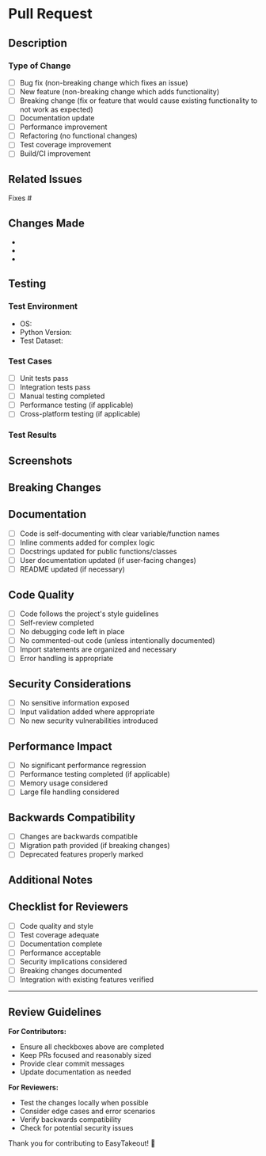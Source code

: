 # Pull Request

## Description

<!-- Provide a brief description of the changes in this PR -->

### Type of Change

<!-- Mark the relevant option with an "x" -->

- [ ] Bug fix (non-breaking change which fixes an issue)
- [ ] New feature (non-breaking change which adds functionality)
- [ ] Breaking change (fix or feature that would cause existing functionality to not work as expected)
- [ ] Documentation update
- [ ] Performance improvement
- [ ] Refactoring (no functional changes)
- [ ] Test coverage improvement
- [ ] Build/CI improvement

## Related Issues

<!-- Link any related issues using "Fixes #123" or "Relates to #123" -->

Fixes #<!-- issue number -->

## Changes Made

<!-- List the specific changes made in this PR -->

- 
- 
- 

## Testing

<!-- Describe how you tested these changes -->

### Test Environment

- OS: <!-- e.g., Windows 11, macOS 13.0, Ubuntu 22.04 -->
- Python Version: <!-- e.g., 3.9.0 -->
- Test Dataset: <!-- Brief description of test files used -->

### Test Cases

<!-- List the test cases you ran -->

- [ ] Unit tests pass
- [ ] Integration tests pass
- [ ] Manual testing completed
- [ ] Performance testing (if applicable)
- [ ] Cross-platform testing (if applicable)

### Test Results

<!-- Describe the results of your testing -->

## Screenshots

<!-- If applicable, add screenshots to demonstrate the changes -->

## Breaking Changes

<!-- If this is a breaking change, describe what breaks and how to migrate -->

## Documentation

<!-- Check all that apply -->

- [ ] Code is self-documenting with clear variable/function names
- [ ] Inline comments added for complex logic
- [ ] Docstrings updated for public functions/classes
- [ ] User documentation updated (if user-facing changes)
- [ ] README updated (if necessary)

## Code Quality

<!-- Confirm these items before submitting -->

- [ ] Code follows the project's style guidelines
- [ ] Self-review completed
- [ ] No debugging code left in place
- [ ] No commented-out code (unless intentionally documented)
- [ ] Import statements are organized and necessary
- [ ] Error handling is appropriate

## Security Considerations

<!-- If applicable, describe any security implications -->

- [ ] No sensitive information exposed
- [ ] Input validation added where appropriate
- [ ] No new security vulnerabilities introduced

## Performance Impact

<!-- Describe any performance implications -->

- [ ] No significant performance regression
- [ ] Performance testing completed (if applicable)
- [ ] Memory usage considered
- [ ] Large file handling considered

## Backwards Compatibility

<!-- Describe backwards compatibility implications -->

- [ ] Changes are backwards compatible
- [ ] Migration path provided (if breaking changes)
- [ ] Deprecated features properly marked

## Additional Notes

<!-- Any additional information for reviewers -->

## Checklist for Reviewers

<!-- For maintainers reviewing this PR -->

- [ ] Code quality and style
- [ ] Test coverage adequate
- [ ] Documentation complete
- [ ] Performance acceptable
- [ ] Security implications considered
- [ ] Breaking changes documented
- [ ] Integration with existing features verified

---

## Review Guidelines

**For Contributors:**
- Ensure all checkboxes above are completed
- Keep PRs focused and reasonably sized
- Provide clear commit messages
- Update documentation as needed

**For Reviewers:**
- Test the changes locally when possible
- Consider edge cases and error scenarios
- Verify backwards compatibility
- Check for potential security issues

Thank you for contributing to EasyTakeout! 🎉
